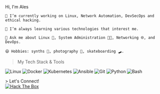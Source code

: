 <div align="left">
Hi, I'm Ales

</div>

    🔭 I’m currently working on Linux, Network Automation, DevSecOps and ethical hacking.

    🌱 I’m always learning various technologies that interest me.

    💬 Ask me about Linux 🐧, System Administration 👨‍💻, Networking 🌐, and DevOps.

    😄 Hobbies: synths 🎹, photography 📸, skateboarding 🛹.

> My Tech Stack & Tools

<p align="left">
<img src="https://img.shields.io/badge/Linux-FCC624?style=for-the-badge&logo=linux&logoColor=black" alt="Linux"/>
<img src="https://img.shields.io/badge/Docker-2496ED?style=for-the-badge&logo=docker&logoColor=white" alt="Docker"/>
<img src="https://img.shields.io/badge/Kubernetes-326CE5?style=for-the-badge&logo=kubernetes&logoColor=white" alt="Kubernetes"/>
<img src="https://img.shields.io/badge/Ansible-EE0000?style=for-the-badge&logo=ansible&logoColor=white" alt="Ansible"/>
<img src="https://img.shields.io/badge/Git-F05032?style=for-the-badge&logo=git&logoColor=white" alt="Git"/>
<img src="https://img.shields.io/badge/Python-3776AB?style=for-the-badge&logo=python&logoColor=white" alt="Python"/>
<img src="https://img.shields.io/badge/Bash-4EAA25?style=for-the-badge&logo=GNU%20Bash&logoColor=white" alt="Bash"/>
</p>
> Let's Connect!
<div
        <div class="badge-container">
            <a href="https://app.hackthebox.com/profile/2276914" target="_blank">
                <img src="https://img.shields.io/badge/View_HTB_Profile-00D26A?style=for-the-badge&logo=hackthebox&logoColor=white" alt="Hack The Box"/>
            </a>
            
